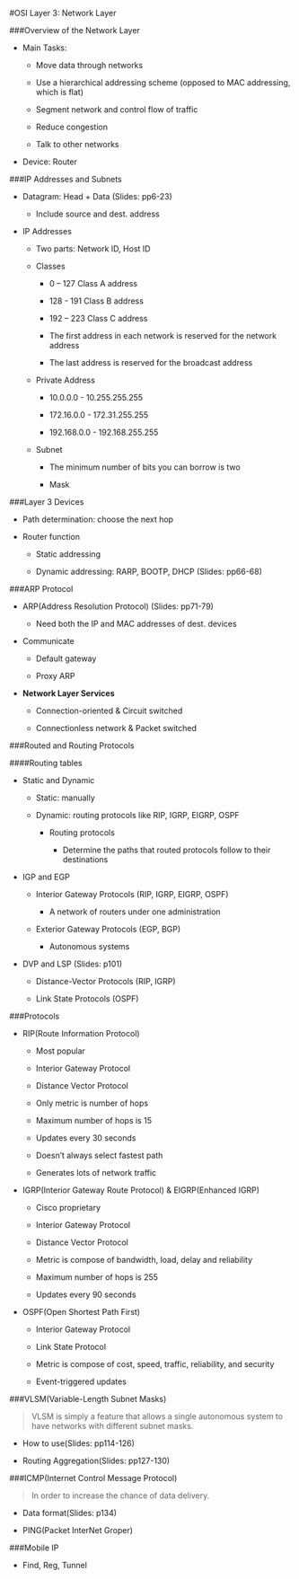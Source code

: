 #OSI Layer 3: Network Layer

###Overview of the Network Layer

+ Main Tasks:
	
	- Move data through networks

	- Use a hierarchical addressing scheme (opposed to MAC addressing, which is flat)

	- Segment network and control flow of traffic

	- Reduce congestion

	- Talk to other networks
	
+ Device: Router

###IP Addresses and Subnets

- Datagram: Head + Data (Slides: pp6-23)

	+ Include source and dest. address
	
- IP Addresses

	- Two parts: Network ID, Host ID
	
	- Classes 
		
		+ 0 – 127 Class A address

		+ 128 - 191 Class B address
		
		+ 192 – 223 Class C address
		
		+ The first address in each network is reserved for the network address
		
		+ The last address is reserved for the broadcast address
		
	- Private Address
	
		+ 10.0.0.0 - 10.255.255.255

		+ 172.16.0.0 - 172.31.255.255

		+ 192.168.0.0 - 192.168.255.255
	
	- Subnet
	
		+ The minimum number of bits you can borrow is two
		
		+ Mask
		
###Layer 3 Devices

+ Path determination: choose the next hop

+ Router function

	- Static addressing
	
	- Dynamic addressing: RARP, BOOTP, DHCP (Slides: pp66-68)
	
###ARP Protocol

+ ARP(Address Resolution Protocol) (Slides: pp71-79)

	- Need both the IP and MAC addresses of dest. devices

+ Communicate

	- Default gateway
	
	- Proxy ARP
	
+ **Network Layer Services**

	- Connection-oriented & Circuit switched

	- Connectionless network & Packet switched

###Routed and Routing Protocols
	
####Routing tables

+ Static and Dynamic

	- Static: manually
	
	- Dynamic: routing protocols like RIP, IGRP, EIGRP, OSPF
	
		+ Routing protocols

			- Determine the paths that routed protocols follow to their destinations
			
+ IGP and EGP

	- Interior Gateway Protocols (RIP, IGRP, EIGRP, OSPF)
	
		+ A network of routers under one administration
		
	- Exterior Gateway Protocols (EGP, BGP)
	
		+ Autonomous systems
		
+ DVP and LSP (Slides: p101)

	- Distance-Vector Protocols (RIP, IGRP)
	
	- Link State Protocols (OSPF)
	
###Protocols

+ RIP(Route Information Protocol)

	- Most popular

	- Interior Gateway Protocol

	- Distance Vector Protocol

	- Only metric is number of hops
	
	- Maximum number of hops is 15

	- Updates every 30 seconds

	- Doesn’t always select fastest path
	
	- Generates lots of network traffic
	
+ IGRP(Interior Gateway Route Protocol) & EIGRP(Enhanced IGRP) 
	
	- Cisco proprietary

	- Interior Gateway Protocol
	
	- Distance Vector Protocol
	
	- Metric is compose of bandwidth, load, delay and reliability

	- Maximum number of hops is 255
	
	- Updates every 90 seconds

+ OSPF(Open Shortest Path First)

	- Interior Gateway Protocol

	- Link State Protocol

	- Metric is compose of cost, speed, traffic, reliability, and security

	- Event-triggered updates

###VLSM(Variable-Length Subnet Masks)

> VLSM is simply a feature that allows a single autonomous system to have networks with different subnet masks. 

+ How to use(Slides: pp114-126)

+ Routing Aggregation(Slides: pp127-130)

###ICMP(Internet Control Message Protocol)

> In order to increase the chance of data delivery.

+ Data format(Slides: p134)

+ PING(Packet InterNet Groper)

###Mobile IP

+ Find, Reg, Tunnel


	